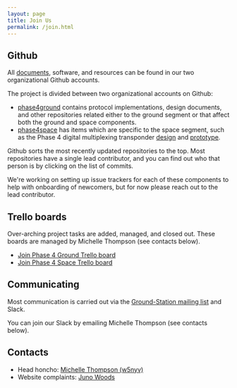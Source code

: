 ```yaml
---
layout: page
title: Join Us
permalink: /join.html
---
```


## Github
All [documents](/docs/), software, and resources can be found in our two organizational Github accounts.

The project is divided between two organizational accounts on Github:
* [phase4ground](https://github.com/phase4ground) contains protocol implementations, design documents, and other repositories related either to the ground segment or that affect both the ground and space components.
* [phase4space](https://github.com/phase4space) has items which are specific to the space segment, such as the Phase 4 digital multiplexing transponder [design](https://github.com/phase4space/p4xdmt) and [prototype](https://github.com/phase4space/p4xdmt_hw_protoype).


Github sorts the most recently updated repositories to the top. Most repositories have a single lead contributor, and you can find out who that person is by clicking on the list of commits.

We're working on setting up issue trackers for each of these components to help with onboarding of newcomers, but for now please reach out to the lead contributor.

## Trello boards

Over-arching project tasks are added, managed, and closed out. These boards are managed by Michelle Thompson (see contacts below).

* [Join Phase 4 Ground Trello board](https://trello.com/invite/b/REasyYiZ/8de4c059e252c7c435a1dafa25f655a8/phase-4-ground)
* [Join Phase 4 Space Trello board](https://trello.com/invite/b/GRBWasqW/1336a1fa5b88b380c27ccf95d21fec79/phase-4-space)

## Communicating

Most communication is carried out via the [Ground-Station mailing list](http://lists.openresearch.institute/listinfo.cgi/ground-station-openresearch.institute) and Slack.

You can join our Slack by emailing Michelle Thompson (see contacts below).

## Contacts

* Head honcho: [Michelle Thompson (w5nyv)](mailto:mountain.michelle+phase4website@gmail.com)
* Website complaints: [Juno Woods](mailto:juno+phase4@translunar.io)